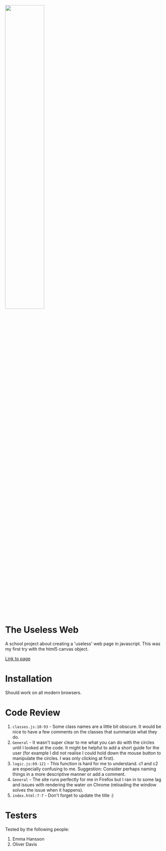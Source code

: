 <img src="https://media.giphy.com/media/3oKIPeK7hRcDBwVFJu/giphy.gif" width=50%>

# The Useless Web

A school project about creating a 'useless' web page in javascript. This was my first try with the html5 canvas object.

[Link to page](http://albinsuselessweb.netlify.com)

# Installation

Should work on all modern browsers.

# Code Review

1. `classes.js:10-93` - Some class names are a little bit obscure. It would be nice to have a few comments on the classes that summarize what they do.
1. `General` - It wasn't super clear to me what you can do with the circles until I looked at the code. It might be helpful to add a short guide for the user (for example I did not realise I could hold down the mouse button to manipulate the circles. I was only clicking at first).
1. `logic.js:69-121` - This function is hard for me to understand. c1 and c2 are especially confusing to me. Suggestion: Consider perhaps naming things in a more descriptive manner or add a comment.
1. `General` - The site runs perfectly for me in Firefox but I ran in to some lag and issues with rendering the water on Chrome (reloading the window solves the issue when it happens).
1. `index.html:7-7` - Don't forget to update the title :)

# Testers

Tested by the following people:

1. Emma Hansson
2. Oliver Davis
